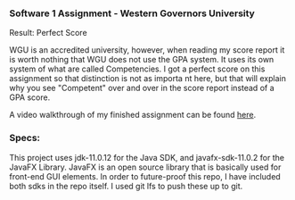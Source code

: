 ### Software 1 Assignment - Western Governors University

Result: Perfect Score

WGU is an accredited university, however, when reading my score report it is worth nothing that WGU does not use the GPA system.
It uses its own system of what are called Competencies. I got a perfect score on this assignment so that distinction is not as importa
nt here, but that will explain why you see "Competent" over and over in the score report instead of a GPA score.

A video walkthrough of my finished assignment can be found [here](https://youtu.be/BLtePhuMjMU).


### Specs:
This project uses jdk-11.0.12 for the Java SDK, and javafx-sdk-11.0.2 for the JavaFX Library. 
JavaFX is an open source library that is basically used for front-end GUI elements. 
In order to future-proof this repo, I have included both sdks in the repo itself.
I used git lfs to push these up to git. 

